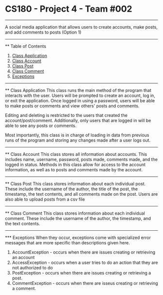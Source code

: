 # CS180 - Project 4 - Team #002
***
A social media application that allows users to create accounts,
make posts, and add comments to posts (Option 1)
***
** Table of Contents
1. [Class Application](#class-application)
2. [Class Account](#class-account)
3. [Class Post](#class-post)
4. [Class Comment](#class-comment)
5. [Exceptions](#exceptions)
***
** Class Application
This class runs the main method of the program that interacts with the user. 
Users will be prompted to create an account, log in, or exit the application.
Once logged in using a password, users will be able to make posts or comments and view others'
posts and comments.

Editing and deleting is restricted to the users that created the account/post/comment. 
Additionally, only users that are logged in will be able to see any posts or comments.

Most importantly, this class is in charge of loading in data from previous runs of the program
and storing any changes made after a user logs out. 
***
** Class Account
This class stores all information about accounts. This includes name, username, password,
posts made, comments made, and the logged in status. Methods in this class allow for access
to the account information, as well as to posts and comments made by the account.
***
** Class Post
This class stores information about each individual post. These include the username of the author, 
the title of the post, the timestamp, the text contents, and all comments made on the post. Users are
also able to upload posts from a csv file
***
** Class Comment
This class stores information about each individual comment. These include the username of the author,
the timestamp, and the text contents.
***
*** Exceptions
When they occur, exceptions come with specialized error messages that are more specific than
descriptions given here.
1. AccountException - occurs when there are issues creating or retrieving an account
2. AccessException - occurs when a user tries to do an action that they are not authorized to do
3. PostException - occurs when there are issues creating or retrieving a post.
4. CommentException - occurs when there are isseus creating or retrieving a comment. 


